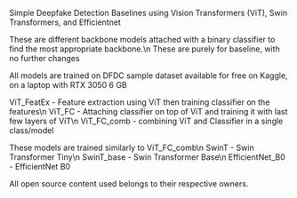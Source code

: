 Simple Deepfake Detection Baselines using Vision Transformers (ViT), Swin Transformers, and Efficientnet

These are different backbone models attached with a binary classifier to find the most appropriate backbone.\n
These are purely for baseline, with no further changes

All models are trained on DFDC sample dataset available for free on Kaggle, on a laptop with RTX 3050 6 GB

ViT_FeatEx - Feature extraction using ViT then training classifier on the features\n
ViT_FC - Attaching classifier on top of ViT and training it with last few layers of ViT\n
ViT_FC_comb - combining ViT and Classifier in a single class/model

These models are trained similarly to ViT_FC_comb\n
SwinT - Swin Transformer Tiny\n
SwinT_base - Swin Transformer Base\n
EfficientNet_B0 - EfficientNet B0



All open source content used belongs to their respective owners.
